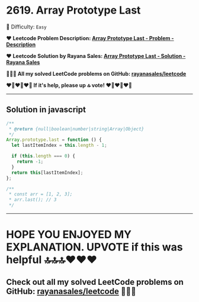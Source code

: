 # 2619. Array Prototype Last

🌱 Difficulty: `Easy`

**❤️ Leetcode Problem Description: [Array Prototype Last - Problem - Description](https://leetcode.com/problems/array-prototype-last/description/)**

**❤️ Leetcode Solution by Rayana Sales: [Array Prototype Last - Solution - Rayana Sales](https://leetcode.com/problems/array-prototype-last/solutions/5618943/simple-beginner-friendly-2619-array-prototype-last/)**

**💁🏻‍♀️ All my solved LeetCode problems on GitHub: [rayanasales/leetcode](https://github.com/rayanasales/leetcode)**

**❤️‍🔥❤️‍🔥❤️‍🔥 If it's help, please up 🔝 vote! ❤️‍🔥❤️‍🔥❤️‍🔥**

---

## Solution in javascript

```js
/**
 * @return {null|boolean|number|string|Array|Object}
 */
Array.prototype.last = function () {
  let lastItemIndex = this.length - 1;

  if (this.length === 0) {
    return -1;
  }
  return this[lastItemIndex];
};

/**
 * const arr = [1, 2, 3];
 * arr.last(); // 3
 */
```

---

# **HOPE YOU ENJOYED MY EXPLANATION. UPVOTE if this was helpful 🔝🔝🔝❤️❤️❤️**

## **Check out all my solved LeetCode problems on GitHub: [rayanasales/leetcode](https://github.com/rayanasales/leetcode) 🤙😚🤘**
